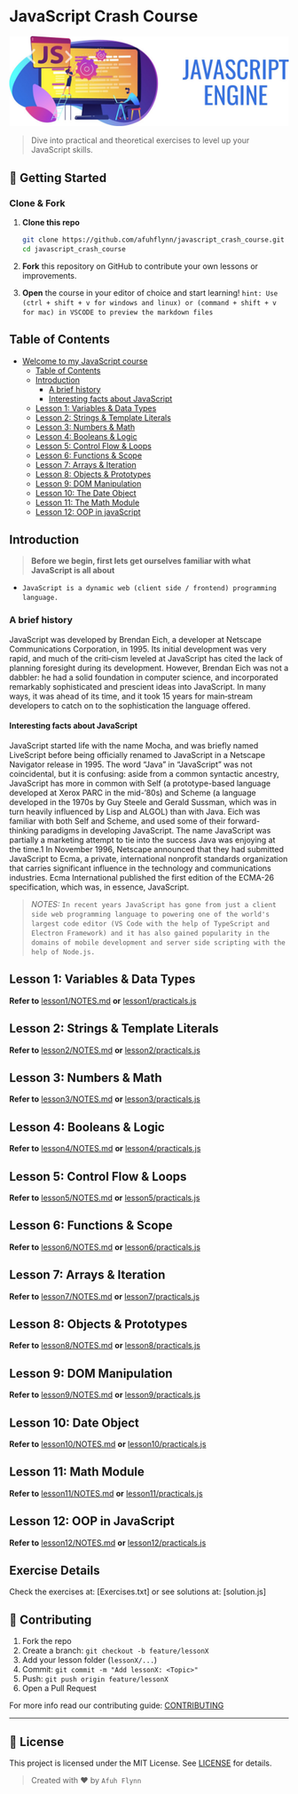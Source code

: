 # JavaScript Crash Course

![Banner image](./public/js_banner.jpg)

> Dive into practical and theoretical exercises to level up your JavaScript skills.

## 🚀 Getting Started

### Clone & Fork

1. **Clone this repo**

   ```bash
   git clone https://github.com/afuhflynn/javascript_crash_course.git
   cd javascript_crash_course
   ```

2. **Fork** this repository on GitHub to contribute your own lessons or improvements.

3. **Open** the course in your editor of choice and start learning! `hint: Use (ctrl + shift + v for windows and linux) or (command + shift + v for mac) in VSCODE to preview the markdown files`

## Table of Contents

* [Welcome to my JavaScript course](#javascript-crash-course)
  * [Table of Contents](#table-of-contents)
  * [Introduction](#introduction)
    * [A brief history](#a-brief-history)
    * [Interesting facts about JavaScript](#interesting-facts-about-javascript)
  * [Lesson 1: Variables & Data Types](#lesson-1-variables--data-types)
  * [Lesson 2: Strings & Template Literals](#lesson-2-strings--template-literals)
  * [Lesson 3: Numbers & Math](#lesson-3-numbers--math)
  * [Lesson 4: Booleans & Logic](#lesson-4-booleans--logic)
  * [Lesson 5: Control Flow & Loops](#lesson-5-control-flow--loops)
  * [Lesson 6: Functions & Scope](#lesson-6-functions--scope)
  * [Lesson 7: Arrays & Iteration](#lesson-7-arrays--iteration)
  * [Lesson 8: Objects & Prototypes](#lesson-8-objects--prototypes)
  * [Lesson 9: DOM Manipulation](#lesson-9-dom-manipulation)
  * [Lesson 10: The Date Object](#lesson-10-date-object)
  * [Lesson 11: The Math Module](#lesson-11-math-module)
  * [Lesson 12: OOP in javaScript](#lesson-12-oop-in-javascript)

## Introduction

> **Before we begin, first lets get ourselves familiar with what JavaScript is all about**

* `JavaScript is a dynamic web (client side / frontend) programming language.`

### A brief history

JavaScript was developed by Brendan Eich, a developer at Netscape Communications Corporation, in 1995. Its initial development was very rapid, and much of the criti‐cism leveled at JavaScript has cited the lack of planning foresight during its development. However, Brendan Eich was not a dabbler: he had a solid foundation in computer science, and incorporated remarkably sophisticated and prescient ideas into JavaScript. In many ways, it was ahead of its time, and it took 15 years for main‐stream developers to catch on to the sophistication the language offered.

#### Interesting facts about JavaScript

JavaScript started life with the name Mocha, and was briefly named LiveScript before being officially renamed to JavaScript in a Netscape Navigator release in 1995. The word “Java” in “JavaScript” was not coincidental, but it is confusing: aside from a common syntactic ancestry, JavaScript has more in common with Self (a prototype-based language developed at Xerox PARC in the mid-’80s) and Scheme (a language developed in the 1970s by Guy Steele and Gerald Sussman, which was in turn heavily influenced by Lisp and ALGOL) than with Java. Eich was familiar with both Self and Scheme, and used some of their forward-thinking paradigms in developing JavaScript. The name JavaScript was partially a marketing attempt to tie into the success Java was enjoying at the time.1 In November 1996, Netscape announced that they had submitted JavaScript to Ecma, a private, international nonprofit standards organization that carries significant influence in the technology and communications industries. Ecma International published the first edition of the ECMA-26 specification, which was, in essence, JavaScript.

> *NOTES:* `In recent years JavaScript has gone from just a client side web programming language to powering one of the world's largest code editor (VS Code with the help of TypeScript and Electron Framework) and it has also gained popularity in the domains of mobile development and server side scripting with the help of Node.js.`

## Lesson 1: Variables & Data Types

**Refer to** [lesson1/NOTES.md](./lesson1/NOTES.md) **or** [lesson1/practicals.js](./lesson1/practicals.js)

## Lesson 2: Strings & Template Literals

**Refer to** [lesson2/NOTES.md](./lesson2/NOTES.md) **or** [lesson2/practicals.js](./lesson2/practicals.js)

## Lesson 3: Numbers & Math

**Refer to** [lesson3/NOTES.md](./lesson3/NOTES.md) **or** [lesson3/practicals.js](./lesson3/practicals.js)

## Lesson 4: Booleans & Logic

**Refer to** [lesson4/NOTES.md](./lesson4/NOTES.md) **or** [lesson4/practicals.js](./lesson4/practicals.js)

## Lesson 5: Control Flow & Loops

**Refer to** [lesson5/NOTES.md](./lesson5/NOTES.md) **or** [lesson5/practicals.js](./lesson5/practicals.js)

## Lesson 6: Functions & Scope

**Refer to** [lesson6/NOTES.md](./lesson6/NOTES.md) **or** [lesson6/practicals.js](./lesson6/practicals.js)

## Lesson 7: Arrays & Iteration

**Refer to** [lesson7/NOTES.md](./lesson7/NOTES.md) **or** [lesson7/practicals.js](./lesson7/practicals.js)

## Lesson 8: Objects & Prototypes

**Refer to** [lesson8/NOTES.md](./lesson8/NOTES.md) **or** [lesson8/practicals.js](./lesson8/practicals.js)

## Lesson 9: DOM Manipulation

**Refer to** [lesson9/NOTES.md](./lesson9/NOTES.md) **or** [lesson9/practicals.js](./lesson9/practicals.js)

## Lesson 10: Date Object

**Refer to** [lesson10/NOTES.md](./lesson10/NOTES.md) **or** [lesson10/practicals.js](./lesson10/practicals.js)

## Lesson 11: Math Module

**Refer to** [lesson11/NOTES.md](./lesson11/NOTES.md) **or** [lesson11/practicals.js](./lesson11/practicals.js)

## Lesson 12: OOP in JavaScript

**Refer to** [lesson12/NOTES.md](./lesson12/NOTES.md) **or** [lesson12/practicals.js](./lesson12/practicals.js)

## Exercise Details

Check the exercises at: \[Exercises.txt] or see solutions at: \[solution.js]

## 🤝 Contributing

1. Fork the repo
2. Create a branch: `git checkout -b feature/lessonX`
3. Add your lesson folder (`lessonX/...`)
4. Commit: `git commit -m "Add lessonX: <Topic>"`
5. Push: `git push origin feature/lessonX`
6. Open a Pull Request

For more info read our contributing guide: [CONTRIBUTING](./CONTRIBUTING.md)

---

## 📄 License

This project is licensed under the MIT License. See [LICENSE](./LICENSE) for details.

> Created with ♥️ by `Afuh Flynn`
